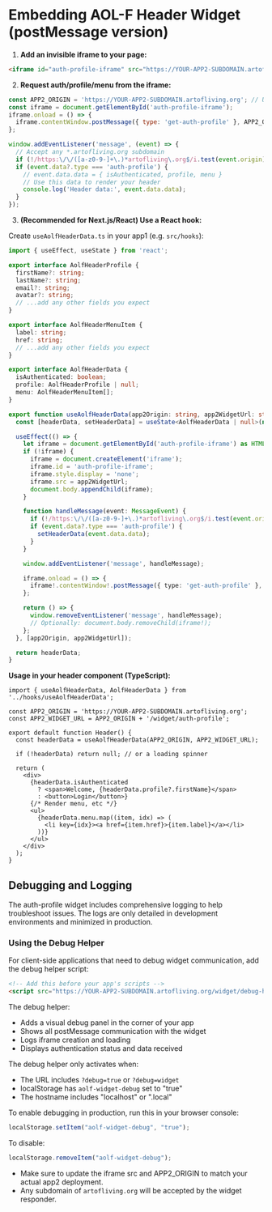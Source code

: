 # Embedding AOL-F Header Widget (postMessage version)

1. **Add an invisible iframe to your page:**

```html
<iframe id="auth-profile-iframe" src="https://YOUR-APP2-SUBDOMAIN.artofliving.org/widget/auth-profile" style="display:none;"></iframe>
```

2. **Request auth/profile/menu from the iframe:**

```js
const APP2_ORIGIN = 'https://YOUR-APP2-SUBDOMAIN.artofliving.org'; // Use the actual subdomain for app2
const iframe = document.getElementById('auth-profile-iframe');
iframe.onload = () => {
  iframe.contentWindow.postMessage({ type: 'get-auth-profile' }, APP2_ORIGIN);
};

window.addEventListener('message', (event) => {
  // Accept any *.artofliving.org subdomain
  if (!/https:\/\/([a-z0-9-]+\.)*artofliving\.org$/i.test(event.origin)) return;
  if (event.data?.type === 'auth-profile') {
    // event.data.data = { isAuthenticated, profile, menu }
    // Use this data to render your header
    console.log('Header data:', event.data.data);
  }
});
```

3. **(Recommended for Next.js/React) Use a React hook:**

Create `useAolfHeaderData.ts` in your app1 (e.g. `src/hooks`):

```ts
import { useEffect, useState } from 'react';

export interface AolfHeaderProfile {
  firstName?: string;
  lastName?: string;
  email?: string;
  avatar?: string;
  // ...add any other fields you expect
}

export interface AolfHeaderMenuItem {
  label: string;
  href: string;
  // ...add any other fields you expect
}

export interface AolfHeaderData {
  isAuthenticated: boolean;
  profile: AolfHeaderProfile | null;
  menu: AolfHeaderMenuItem[];
}

export function useAolfHeaderData(app2Origin: string, app2WidgetUrl: string) {
  const [headerData, setHeaderData] = useState<AolfHeaderData | null>(null);

  useEffect(() => {
    let iframe = document.getElementById('auth-profile-iframe') as HTMLIFrameElement | null;
    if (!iframe) {
      iframe = document.createElement('iframe');
      iframe.id = 'auth-profile-iframe';
      iframe.style.display = 'none';
      iframe.src = app2WidgetUrl;
      document.body.appendChild(iframe);
    }

    function handleMessage(event: MessageEvent) {
      if (!/https:\/\/([a-z0-9-]+\.)*artofliving\.org$/i.test(event.origin)) return;
      if (event.data?.type === 'auth-profile') {
        setHeaderData(event.data.data);
      }
    }

    window.addEventListener('message', handleMessage);

    iframe.onload = () => {
      iframe!.contentWindow!.postMessage({ type: 'get-auth-profile' }, app2Origin);
    };

    return () => {
      window.removeEventListener('message', handleMessage);
      // Optionally: document.body.removeChild(iframe!);
    };
  }, [app2Origin, app2WidgetUrl]);

  return headerData;
}
```

**Usage in your header component (TypeScript):**

```tsx
import { useAolfHeaderData, AolfHeaderData } from '../hooks/useAolfHeaderData';

const APP2_ORIGIN = 'https://YOUR-APP2-SUBDOMAIN.artofliving.org';
const APP2_WIDGET_URL = APP2_ORIGIN + '/widget/auth-profile';

export default function Header() {
  const headerData = useAolfHeaderData(APP2_ORIGIN, APP2_WIDGET_URL);

  if (!headerData) return null; // or a loading spinner

  return (
    <div>
      {headerData.isAuthenticated
        ? <span>Welcome, {headerData.profile?.firstName}</span>
        : <button>Login</button>}
      {/* Render menu, etc */}
      <ul>
        {headerData.menu.map((item, idx) => (
          <li key={idx}><a href={item.href}>{item.label}</a></li>
        ))}
      </ul>
    </div>
  );
}
```

## Debugging and Logging

The auth-profile widget includes comprehensive logging to help troubleshoot issues. The logs are only detailed in development environments and minimized in production.

### Using the Debug Helper

For client-side applications that need to debug widget communication, add the debug helper script:

```html
<!-- Add this before your app's scripts -->
<script src="https://YOUR-APP2-SUBDOMAIN.artofliving.org/widget/debug-helper.js"></script>
```

The debug helper:
- Adds a visual debug panel in the corner of your app
- Shows all postMessage communication with the widget
- Logs iframe creation and loading
- Displays authentication status and data received

The debug helper only activates when:
- The URL includes `?debug=true` or `?debug=widget`
- localStorage has `aolf-widget-debug` set to "true"
- The hostname includes "localhost" or ".local"

To enable debugging in production, run this in your browser console:
```js
localStorage.setItem("aolf-widget-debug", "true");
```

To disable:
```js
localStorage.removeItem("aolf-widget-debug");
```

- Make sure to update the iframe src and APP2_ORIGIN to match your actual app2 deployment.
- Any subdomain of `artofliving.org` will be accepted by the widget responder.
